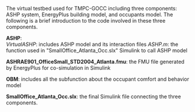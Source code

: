 The virtual testbed used for TMPC-GOCC including three components: ASHP system, EnergyPlus building model, and occupants model. The following is a brief introduction to the code involved in these three components.   

**ASHP**:   
*VirtualASHP*: includes ASHP model and its interaction files
*ASHP.m*: the function used in "SmallOffice_Atlanta_Occ.slx" Simulink to call ASHP model

**ASHRAE901_OfficeSmall_STD2004_Atlanta.fmu**: the FMU file generated by EnergyPlus for co-simulation in Simulink

**OBM**: includes all the subfunction about the occupant comfort and behavior model

**SmallOffice_Atlanta_Occ.slx**: the final Simulink file connecting the three components.
